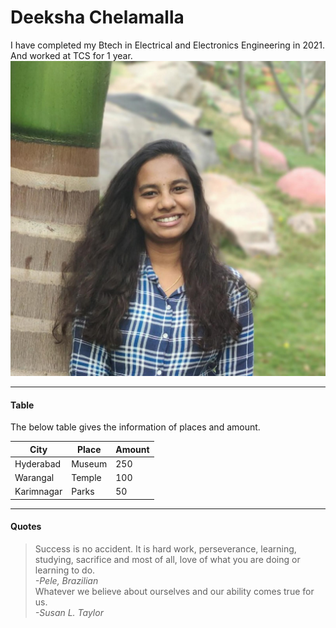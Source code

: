 # Deeksha Chelamalla
I have completed my Btech in Electrical and Electronics Engineering in 2021. And worked at TCS for 1 year. </br>
![Profile!](./P1.jpeg "Profile")

---
#### Table
The below table gives the information of places and amount. <br>

| City        | Place       | Amount    |
| ----------- | ----------- | --------- |
| Hyderabad   | Museum      | 250       |
| Warangal    | Temple      | 100       |
| Karimnagar  | Parks       | 50        |

---
#### Quotes
>Success is no accident. It is hard work, perseverance, learning, studying, sacrifice and most of all, love of what you are doing or learning to do.<br>
*-Pele, Brazilian* <br>
>Whatever we believe about ourselves and our ability comes true for us.<br>
*-Susan L. Taylor*

